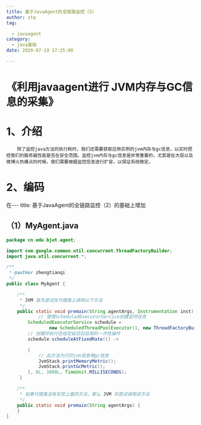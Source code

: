 ```yaml
---
title: 基于JavaAgent的全链路监控（3）
author: ztq
tag:

  - javaagent
category:
  - java基础
date: 2020-07-19 17:25:00

---
```


# 《利用javaagent进行 JVM内存与GC信息的采集》

# 1、介绍

		除了监控java方法的执行耗时，我们还需要获取应用实例的jvm内存与gc信息，以实时把控我们的服务器性能是否在安全范围。监控jvm内存与gc信息是非常重要的，尤其是在大促以及微博火热爆点的时候，我们需要根据监控信息进行扩容，以保证系统稳定。

# 2、编码

在---
title: 基于JavaAgent的全链路监控（2）的基础上增加

## （1）MyAgent.java

		

```java
package cn.edu.bjut.agent;

import com.google.common.util.concurrent.ThreadFactoryBuilder;
import java.util.concurrent.*;

/**
 * @author zhengtianqi
 */
public class MyAgent {

    /**
     * JVM 首先尝试在代理类上调用以下方法
     */
    public static void premain(String agentArgs, Instrumentation inst) {
            // 使用ScheduledExecutorService创建定时任务
        ScheduledExecutorService schedule =
                new ScheduledThreadPoolExecutor(1, new ThreadFactoryBuilder().setNameFormat("scheduled-%d").build());
        // 创建并执行在给定延迟后启用的一次性操作
        schedule.scheduleAtFixedRate(() ->

        {
            // 此方法为打印jvm信息喝gc信息
            JvmStack.printMemoryMetric();
            JvmStack.printGcMetric();
        }, 0L, 1000L, TimeUnit.MILLISECONDS);
     }

    /**
     * 如果代理类没有实现上面的方法，那么 JVM 将尝试调用该方法
     */
    public static void premain(String agentArgs) {
    }
}
```

